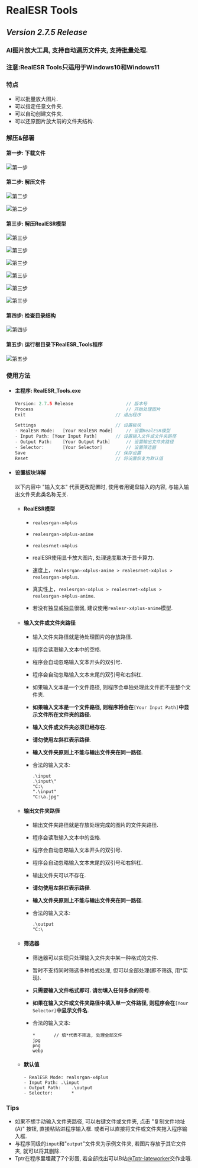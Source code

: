 # RealESR Tools

## *Version 2.7.5 Release*

### AI图片放大工具, 支持自动遍历文件夹, 支持批量处理.

### **注意:RealESR Tools只适用于Windows10和Windows11**

### 特点

- 可以批量放大图片.
- 可以指定任意文件夹.
- 可以自动创建文件夹.
- 可以还原图片放大前的文件夹结构.

### 解压&部署

#### 第一步: 下载文件

![第一步](.\output\1.jpg)

#### 第二步: 解压文件

![第二步](.\output\2.jpg)

![第二步](.\output\3.jpg)

#### 第三步: 解压RealESR模型

![第三步](.\output\4.jpg)

![第三步](.\output\5.jpg)

![第三步](.\output\6.jpg)

![第三步](.\output\7.jpg)

![第三步](.\output\8.jpg)

![第三步](.\output\9.jpg)

#### 第四步: 检查目录结构

![第四步](.\output\11.jpg)

#### 第五步: 运行根目录下RealESR_Tools程序

![第五步](.\output\10.jpg)

### 使用方法

- #### 主程序: RealESR_Tools.exe

  ```c++
  Version: 2.7.5 Release					// 版本号
  Process									// 开始处理图片
  Exit									// 退出程序
  
  Settings								// 设置板块
  - RealESR Mode:	[Your RealESR Mode]		// 设置RealESR模型
  - Input Path:	[Your Input Path]		// 设置输入文件或文件夹路径
  - Output Path:	[Your Output Path]		// 设置输出文件夹路径
  - Selector:		[Your Selector]			// 设置筛选器
  Save									// 保存设置
  Reset									// 将设置恢复为默认值
  ```

- #### 设置板块详解

  以下内容中 "输入文本" 代表更改配置时, 使用者用键盘输入的内容, 与输入输出文件夹此类名称无关.

  - #### RealESR模型

    - `realesrgan-x4plus`
    
    - `realesrgan-x4plus-anime`
    - `realesrnet-x4plus`

    - realESR使用显卡放大图片, 处理速度取决于显卡算力. 

    - 速度上，`realesrgan-x4plus-anime > realesrnet-x4plus > realesrgan-x4plus`.
    - 真实性上，`realesrgan-x4plus > realesrnet-x4plus > realesrgan-x4plus-anime`.
    
    - 若没有独显或独显很弱, 建议使用`realesr-x4plus-anime`模型.

  - #### 输入文件或文件夹路径

    - 输入文件夹路径就是待处理图片的存放路径.

    - 程序会读取输入文本中的空格.

    - 程序会自动忽略输入文本开头的双引号.

    - 程序会自动忽略输入文本末尾的双引号和右斜杠.

    - 如果输入文本是一个文件路径, 则程序会单独处理此文件而不是整个文件夹.

    - **如果输入文本是一个文件路径, 则程序将会在**`[Your Input Path]`**中显示文件所在文件夹的路径.**
    
    - **输入文件或文件夹必须已经存在.**
    
    - **请勿使用左斜杠表示路径**.
    
    - **输入文件夹原则上不能与输出文件夹在同一路径**.
    
    - 合法的输入文本: 
    
      ```
      .\input
      .\input\"
      "C:\
      ".\input"
      "C:\a.jpg"
      ```
    
  - #### 输出文件夹路径
    
      - 输出文件夹路径就是存放处理完成的图片的文件夹路径. 
      
      - 程序会读取输入文本中的空格.
      
      - 程序会自动忽略输入文本开头的双引号.
      
      - 程序会自动忽略输入文本末尾的双引号和右斜杠.
      
      - 输出文件夹可以不存在.
      
      - **请勿使用左斜杠表示路径**.
      
      - **输入文件夹原则上不能与输出文件夹在同一路径**.
      
      - 合法的输入文本:
      
        ```
        .\output
        "C:\
        ```
      
  - #### 筛选器
    
    - 筛选器可以实现只处理输入文件夹中某一种格式的文件.
    
    - 暂时不支持同时筛选多种格式处理, 但可以全部处理(即不筛选, 用*实现).
    
    - **只需要输入文件格式即可. 请勿填入任何多余的符号**.
    
    - **如果在输入文件或文件夹路径中填入单一文件路径, 则程序会在**`[Your Selector]`**中显示文件名**.
    
    - 合法的输入文本:
    
        ```
        *		// 填*代表不筛选, 处理全部文件
        jpg
        png
        webp
        ```
    
  - #### 默认值
  
      ```
    - RealESR Mode:	realsrgan-x4plus
      - Input Path:	.\input
      - Output Path:	.\output
      - Selector:		*
    ```


### Tips

- 如果不想手动输入文件夹路径, 可以右键文件或文件夹, 点击 "复制文件地址(A)" 按钮, 直接粘贴进程序输入框. 或者可以直接将文件或文件夹拖入程序输入框.
- 与程序同级的`input`和"`output`"文件夹为示例文件夹, 若图片存放于其它文件夹, 就可以将其删除.
- Tptr在程序里埋藏了7个彩蛋, 若全部找出可以B站[@Tptr-lateworker](https://space.bilibili.com/454920362)交作业哦.

